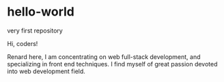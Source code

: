 # hello-world
very first repository

Hi, coders!

Renard here, I am concentrating on web full-stack development, and specializing in front end techniques.
I find myself of great passion devoted into web development field.
